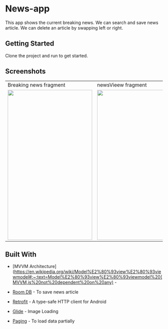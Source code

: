 # News-app
This app shows the current breaking news.
We can search and save news article. 
We can delete an article by swapping left or right.



## Getting Started

Clone the project and run to get started.

## Screenshots

<table>
  <tr>
     <td>Breaking news fragment</td>
     <td> newsVieew fragment</td>
     <td>save news fragment</td>
     <td>Search news fragment</td>
    
  </tr>
  <tr>
   <td><img src="https://user-images.githubusercontent.com/71267021/115060934-17a15000-9f06-11eb-8d4c-71f227bae78b.png" width=270 height=480></td>
  <td><img src="https://user-images.githubusercontent.com/71267021/115153873-abeded00-a095-11eb-849d-85b64d762026.png" width=270 height=480></td>
   <td><img src="https://user-images.githubusercontent.com/71267021/115060921-107a4200-9f06-11eb-9976-bf3f08b5d681.png" width=270 height=480></td>
   <td><img src="https://user-images.githubusercontent.com/71267021/115060933-15d78c80-9f06-11eb-8f79-f763e7ddfcdd.png" width=270 height=480></td>
  
  
  
  </tr>
 </table>











## Built With
* [MVVM Architecture](https://en.wikipedia.org/wiki/Model%E2%80%93view%E2%80%93viewmodel#:~:text=Model%E2%80%93view%E2%80%93viewmodel%20(MVVM,is%20not%20dependent%20on%20any)  - 
* [Room DB](https://google-developer-training.github.io/android-developer-fundamentals-course-concepts-v2/unit-4-saving-user-data/lesson-10-storing-data-with-room/10-1-c-room-livedata-viewmodel/10-1-c-room-livedata-viewmodel.html) - To save news article

* [Retrofit](https://square.github.io/retrofit/) -  A type-safe HTTP client for Android 

* [Glide](https://github.com/bumptech/glide) - Image Loading

* [Paging](https://developer.android.com/topic/libraries/architecture/paging) - To load data partially














